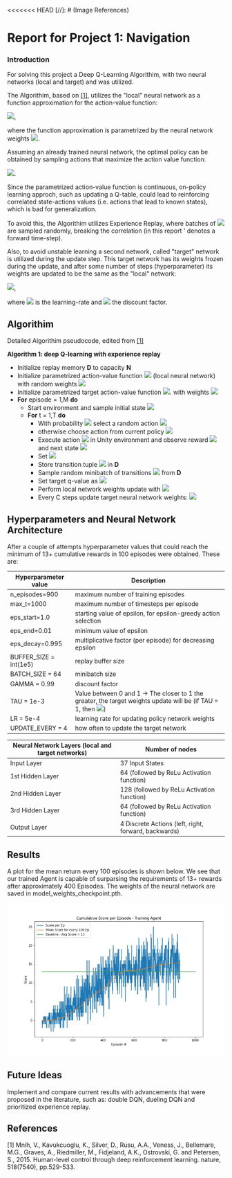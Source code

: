 <<<<<<< HEAD
[//]: # (Image References)

[image2]: https://github.com/TmoreiraBR/UnityMLAgents1stProject/blob/main/TrainedResults.jpg  "Test Agent"

# Report for Project 1: Navigation

### Introduction

For solving this project a Deep Q-Learning Algorithim, with two neural networks (local and target) and  was utilized.

The Algorithim, based on [[1]](#1), utilizes the "local" neural network as a function approximation for the action-value function:

<img src="https://render.githubusercontent.com/render/math?math=\hat{q}_{\pi}(s,a,\theta)">,

where the function approximation is parametrized by the neural network weights <img src="https://render.githubusercontent.com/render/math?math=\theta">.

Assuming an already trained neural network, the optimal policy can be obtained by sampling actions that maximize the action value function:

<img src="https://render.githubusercontent.com/render/math?math=arg max_a \hat{q}_{\pi^*}(s,a,\theta)">.

Since the parametrized action-value function is continuous, on-policy learning approch, such as updating a Q-table, could lead to reinforcing correlated state-actions values (i.e. actions that lead to known states), which is bad for generalization.

To avoid this, the Algorithim utilizes Experience Replay, where batches of <img src="https://render.githubusercontent.com/render/math?math=<s, a, r', s', a'>"> are sampled randomly, breaking the correlation (in this report ' denotes a forward time-step).

Also, to avoid unstable learning a second network, called "target" network is utilized during the update step. This target network has its weights frozen during the update, and after some number of steps (hyperparameter) its weights are updated to be the same as the "local" network:

<img src="https://render.githubusercontent.com/render/math?math=\Delta \theta = \alpha (sum(r',  \gamma max_a \hat{q}(s,a,\theta_{frozen})) - \hat{q}(s,a,\theta)) \nabla_{\theta} \hat{q}(s,a,\theta)">,

where <img src="https://render.githubusercontent.com/render/math?math=\alpha"> is the learning-rate and <img src="https://render.githubusercontent.com/render/math?math=\gamma"> the discount factor.

## Algorithim

Detailed Algorithim pseudocode, edited from [[1]](#1)

**Algorithm 1: deep Q-learning with experience replay**
* Initialize replay memory **D** to capacity **N**
* Initialize parametrized action-value function <img src="https://render.githubusercontent.com/render/math?math=\hat{q}(s,a,\theta)"> (local neural network) with random weights <img src="https://render.githubusercontent.com/render/math?math=\theta"> 
* Initialize parametrized target action-value function <img src="https://render.githubusercontent.com/render/math?math=\hat{q}(s,a,\theta_{frozen})">.  with weights <img src="https://render.githubusercontent.com/render/math?math=\theta_{frozen}"> 
* **For** episode = 1,M **do**
  * Start environment and sample initial state <img src="https://render.githubusercontent.com/render/math?math=s">
  * **For** t = 1,T **do**
    * With probability <img src="https://render.githubusercontent.com/render/math?math=\epsilon">  select a random action <img src="https://render.githubusercontent.com/render/math?math=\a"> 
    * otherwise choose action from current policy <img src="https://render.githubusercontent.com/render/math?math=\a = arg max_a \hat{q_{\pi}}(s,a,\theta)">
    * Execute action <img src="https://render.githubusercontent.com/render/math?math=\a"> in Unity environment and observe reward <img src="https://render.githubusercontent.com/render/math?math=\r"> and next state <img src="https://render.githubusercontent.com/render/math?math=\s'">
    * Set <img src="https://render.githubusercontent.com/render/math?math=\s' \leftarrow s">
    * Store transition tuple <img src="https://render.githubusercontent.com/render/math?math=<s, a, r', s'>"> in **D**
    * Sample random minibatch of transitions <img src="https://render.githubusercontent.com/render/math?math=<s, a, r', s'>"> from **D**
    * Set target q-value as <img src="https://render.githubusercontent.com/render/math?math=Q_{target} = sum(r',  \gamma max_a \hat{q}(s,a,\theta_{frozen}))">
    * Perform local network weights update with <img src="https://render.githubusercontent.com/render/math?math=\Delta \theta = \alpha (Q_{target} - \hat{q}(s,a,\theta)) \nabla_{\theta} \hat{q}(s,a,\theta)">
    * Every C steps update target neural network weights: <img src="https://render.githubusercontent.com/render/math?math=\theta_{frozen} \leftarrow \theta">

## Hyperparameters and Neural Network Architecture

After a couple of attempts hyperparameter values that could reach the minimum of 13+ cumulative rewards in 100 episodes were obtained. These are:

Hyperparameter value  | Description
------------- | -------------
n_episodes=900  | maximum number of training episodes
max_t=1000  | maximum number of timesteps per episode
eps_start=1.0  | starting value of epsilon, for epsilon-greedy action selection
eps_end=0.01  | minimum value of epsilon
eps_decay=0.995  | multiplicative factor (per episode) for decreasing epsilon
BUFFER_SIZE = int(1e5)   | replay buffer size
BATCH_SIZE = 64 | minibatch size
GAMMA = 0.99   | discount factor
TAU = 1e-3  | Value between 0 and 1 -> The closer to 1 the greater, the target weights update will be (if TAU = 1, then <img src="https://render.githubusercontent.com/render/math?math=\theta_{frozen} = \theta">)
LR = 5e-4  | learning rate for updating policy network weights
UPDATE_EVERY = 4  | how often to update the target network 

Neural Network Layers (local and target networks)  | Number of nodes 
------------- | -------------
Input Layer  | 37 Input States
1st Hidden Layer  | 64 (followed by ReLu Activation function)
2nd Hidden Layer  | 128 (followed by ReLu Activation function)
3rd Hidden Layer  | 64 (followed by ReLu Activation function)
Output Layer  | 4 Discrete Actions (left, right, forward, backwards)


## Results

A plot for the mean return every 100 episodes is shown below. We see that our trained Agent is capable of surparsing the requirements of 13+ rewards after approximately 400 Episodes. The weights of the neural network are saved in model_weights_checkpoint.pth.

![Test Agent][image2]


## Future Ideas

Implement and compare current results with advancements that were proposed in the literature, such as: double DQN, dueling DQN and prioritized experience replay.

## References
<a id="1">[1]</a> 
Mnih, V., Kavukcuoglu, K., Silver, D., Rusu, A.A., Veness, J., Bellemare, M.G., Graves, A., Riedmiller, M., Fidjeland, A.K., Ostrovski, G. and Petersen, S., 2015. Human-level control through deep reinforcement learning. nature, 518(7540), pp.529-533.
